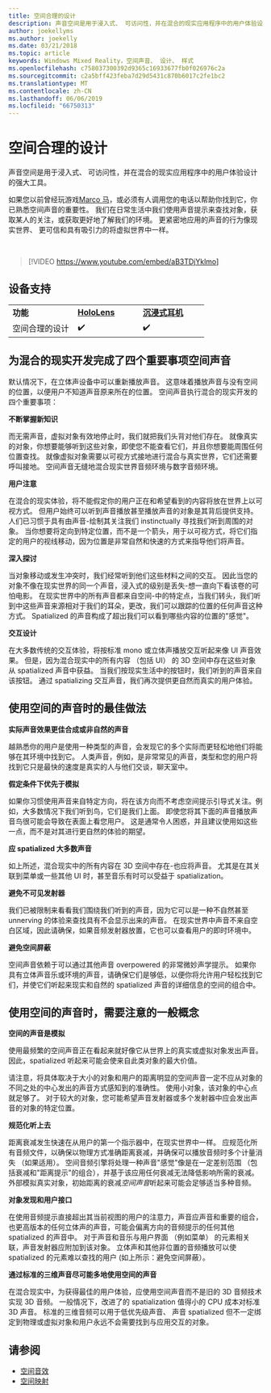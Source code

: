 ```yaml
---
title: 空间合理的设计
description: 声音空间是用于浸入式、 可访问性，并在混合的现实应用程序中的用户体验设计的强大工具。
author: joekellyms
ms.author: joekelly
ms.date: 03/21/2018
ms.topic: article
keywords: Windows Mixed Reality，空间声音、 设计、 样式
ms.openlocfilehash: c758037300392d9365c16933677fb0f026976c2a
ms.sourcegitcommit: c2a5bff423feba7d29d5431c870b6017c2fe1bc2
ms.translationtype: MT
ms.contentlocale: zh-CN
ms.lasthandoff: 06/06/2019
ms.locfileid: "66750313"
---
```

# <a name="spatial-sound-design"></a>空间合理的设计

声音空间是用于浸入式、 可访问性，并在混合的现实应用程序中的用户体验设计的强大工具。

如果您以前曾经玩游戏[Marco 马](https://en.wikipedia.org/wiki/Marco_Polo_(game))，或必须有人调用您的电话以帮助你找到它，你已熟悉空间声音的重要性。 我们在日常生活中我们使用声音提示来查找对象，获取某人的关注，或获取更好地了解我们的环境。 更紧密地应用的声音的行为像现实世界、 更可信和具有吸引力的将虚拟世界中一样。

<br>

> [!VIDEO https://www.youtube.com/embed/aB3TDjYklmo]

## <a name="device-support"></a>设备支持

<table>
    <colgroup>
    <col width="33%" />
    <col width="33%" />
    <col width="33%" />
    </colgroup>
    <tr>
        <td><strong>功能</strong></td>
        <td><a href="hololens-hardware-details.md"><strong>HoloLens</strong></a></td>
        <td><a href="immersive-headset-hardware-details.md"><strong>沉浸式耳机</strong></a></td>
    </tr>
     <tr>
        <td>空间合理的设计</td>
        <td>✔️</td>
        <td>✔️</td>
    </tr>
</table>


## <a name="four-key-things-spatial-sound-does-for-mixed-reality-development"></a>为混合的现实开发完成了四个重要事项空间声音

默认情况下，在立体声设备中可以重新播放声音。 这意味着播放声音与没有空间的位置，以便用户不知道声音原来所在的位置。 空间声音执行混合的现实开发的四个重要事项：

**不断掌握新知识**

而无需声音，虚拟对象有效地停止时，我们就把我们头背对他们存在。 就像真实的对象，你想要能够听到这些对象，即使您不能查看它们，并且你想要能周围任何位置查找。 就像虚拟对象需要以可视方式接地进行混合与真实世界，它们还需要呼叫接地。 空间声音无缝地混合现实世界音频环境与数字音频环境。

**用户注意**

在混合的现实体验，将不能假定你的用户正在和希望看到的内容将放在世界上以可视方式。 但用户始终可以听到声音播放甚至播放声音的对象是其背后提供支持。 人们已习惯于具有由声音-绘制其关注我们 instinctually 寻找我们听到周围的对象。 当你想要将定向到特定位置，而不是一个箭头，用于以可视方式，将它们指定的用户的视线移动，因为位置是非常自然和快速的方式来指导他们将声音。

**深入探讨**

当对象移动或发生冲突时，我们经常听到他们这些材料之间的交互。 因此当您的对象不像在现实世界的同一个声音，浸入式的级别是丢失-想一直向下看该卷的可怕电影。 在现实世界中的所有声音都来自空间-中的特定点，当我们转头，我们听到中这些声音来源相对于我们的耳朵，更改，我们可以跟踪的位置的任何声音这种方式。 Spatialized 的声音构成了超出我们可以看到哪些内容的位置的"感觉"。

**交互设计**

在大多数传统的交互体验，将按标准 mono 或立体声播放交互听起来像 UI 声音效果。 但是，因为混合现实中的所有内容 （包括 UI） 的 3D 空间中存在这些对象从 spatialized 声音中获益。 当我们按现实生活中的按钮时，我们听到的声音来自该按钮。 通过 spatializing 交互声音，我们再次提供更自然而真实的用户体验。

## <a name="best-practices-when-using-spatial-sound"></a>使用空间的声音时的最佳做法

**实际声音效果更佳合成或非自然的声音**

越熟悉你的用户是使用一种类型的声音，会发现它的多个实际而更轻松地他们将能够在其环境中找到它。 人类声音，例如，是非常常见的声音，类型和您的用户将找到它只是最快的速度是真实的人与他们交谈，聊天室中。

**假定条件下优先于模拟**

如果你习惯使用声音来自特定方向，将在该方向而不考虑空间提示引导式关注。例如，大多数情况下我们听到鸟，它们是我们上面。 即使您将其下面的声音播放声音鸟很可能会导致在表面上看您用户。 这是通常令人困惑，并且建议使用如这些一点，而不是对其进行更自然的体验的期望。

**应 spatialized 大多数声音**

如上所述，混合现实中的所有内容在 3D 空间中存在-也应将声音。 尤其是在其关联到菜单或一些其他 UI 时，甚至音乐有时可以受益于 spatialization。

**避免不可见发射器**

我们已被限制来看看我们围绕我们听到的声音，因为它可以是一种不自然甚至 unnerving 的体验来查找具有不会显示出来的声音。 在现实世界中声音不来自空白区域，因此请确保，如果音频发射器放置，它也可以查看用户的即时环境中。

**避免空间屏蔽**

空间声音依赖于可以通过其他声音 overpowered 的非常微妙声学提示。 如果你具有立体声音乐或环境的声音，请确保它们是够低，以便你将允许用户轻松找到它们，并使它们听起来现实和自然的 spatialized 声音的详细信息的空间的组合中。

## <a name="general-concepts-to-keep-in-mind-when-using-spatial-sound"></a>使用空间的声音时，需要注意的一般概念

**空间的声音是模拟**

使用最频繁的空间声音正在看起来就好像它从世界上的真实或虚拟对象发出声音。 因此，spatialized 听起来可能会使来自此类对象的最大价值。

请注意，将具体取决于大小的对象和用户的距离明显的空间声音一定不应从对象的不同之处的中心发出的声音方式感知到的准确性。 使用小对象，该对象的中心点就足够了。 对于较大的对象，您可能希望声音发射器或多个发射器中应会发出声音的对象的特定位置。

**规范化听上去**

距离衰减发生快速在从用户的第一个指示器中，在现实世界中一样。 应规范化所有音频文件，以确保以物理方式准确距离衰减，并确保可以播放音频时多个计量消失 （如果适用）。 空间音频引擎将处理一种声音"感觉"像是在一定差别范围 （包括衰减和"距离提示"的组合），并基于该应用任何衰减无法降低影响所需的衰减。 外部模拟真实对象，初始距离的衰减*空间声音*听起来可能会足够适当多种音频。

**对象发现和用户接口**

在使用音频提示直接超出其当前视图的用户的注意力，声音应声音和重要的组合，也更高版本的任何立体声的声音，可能会偏离方向的音频提示的任何其他 spatialized 的声音中。 对于声音和音乐与用户界面 （例如菜单） 的元素相关联，声音发射器应附加到该对象。 立体声和其他非位置的音频播放可以使 spatialized 的元素难以查找的用户 (如上所示：避免空间屏蔽）。

**通过标准的三维声音尽可能多地使用空间的声音**

在混合现实中，为获得最佳的用户体验，应使用空间声音而不是旧的 3D 音频技术实现 3D 音频。 一般情况下，改进了的 spatialization 值得小的 CPU 成本对标准 3D 声音。 标准的三维音频可以用于低优先级声音、 声音 spatialized 但不一定绑定到物理或虚拟对象和用户永远不会需要找到与应用交互的对象。

## <a name="see-also"></a>请参阅
* [空间音效](spatial-sound.md)
* [空间映射](spatial-mapping.md)
